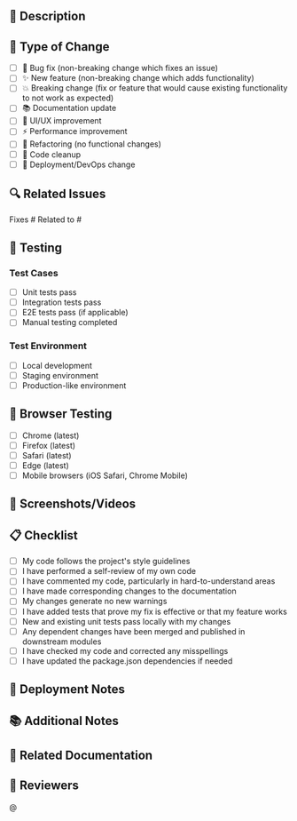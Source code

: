 ## 📝 Description
<!-- Provide a clear and concise description of what this PR does -->

## 🎯 Type of Change
<!-- Mark the appropriate option(s) with [x] -->

- [ ] 🐛 Bug fix (non-breaking change which fixes an issue)
- [ ] ✨ New feature (non-breaking change which adds functionality)
- [ ] 💥 Breaking change (fix or feature that would cause existing functionality to not work as expected)
- [ ] 📚 Documentation update
- [ ] 🎨 UI/UX improvement
- [ ] ⚡ Performance improvement
- [ ] 🔧 Refactoring (no functional changes)
- [ ] 🧹 Code cleanup
- [ ] 🚀 Deployment/DevOps change

## 🔍 Related Issues
<!-- Link any related issues using keywords like "Fixes #123" or "Closes #456" -->

Fixes #
Related to #

## 🧪 Testing
<!-- Describe the tests you ran and their results -->

### Test Cases
- [ ] Unit tests pass
- [ ] Integration tests pass
- [ ] E2E tests pass (if applicable)
- [ ] Manual testing completed

### Test Environment
- [ ] Local development
- [ ] Staging environment
- [ ] Production-like environment

## 📱 Browser Testing
<!-- Mark browsers you've tested on -->

- [ ] Chrome (latest)
- [ ] Firefox (latest)
- [ ] Safari (latest)
- [ ] Edge (latest)
- [ ] Mobile browsers (iOS Safari, Chrome Mobile)

## 📸 Screenshots/Videos
<!-- If applicable, add screenshots or videos to help explain your changes -->

## 📋 Checklist
<!-- Go over all the following points, and put an `x` in all the boxes that apply -->

- [ ] My code follows the project's style guidelines
- [ ] I have performed a self-review of my own code
- [ ] I have commented my code, particularly in hard-to-understand areas
- [ ] I have made corresponding changes to the documentation
- [ ] My changes generate no new warnings
- [ ] I have added tests that prove my fix is effective or that my feature works
- [ ] New and existing unit tests pass locally with my changes
- [ ] Any dependent changes have been merged and published in downstream modules
- [ ] I have checked my code and corrected any misspellings
- [ ] I have updated the package.json dependencies if needed

## 🚀 Deployment Notes
<!-- Any special deployment considerations or notes -->

## 📚 Additional Notes
<!-- Add any other context about the PR here -->

## 🔗 Related Documentation
<!-- Link to any relevant documentation updates -->

## 👥 Reviewers
<!-- Tag relevant team members for review -->

@
